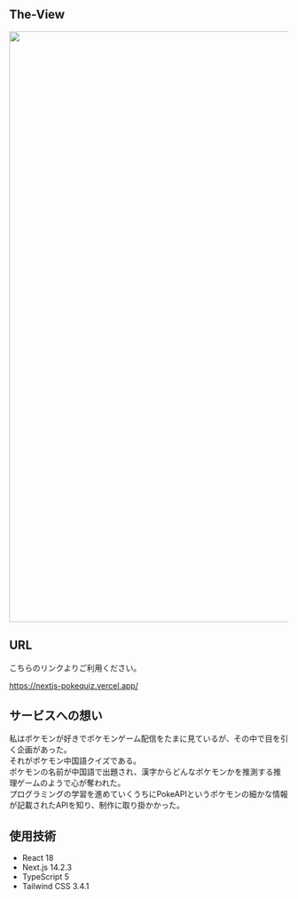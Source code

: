 ## The-View
 <img width="1064" src="https://github.com/user-attachments/assets/8b4bd2bd-1f7c-4740-985e-04fc7e62e211">

## URL
こちらのリンクよりご利用ください。<br>

https://nextjs-pokequiz.vercel.app/

## サービスへの想い
私はポケモンが好きでポケモンゲーム配信をたまに見ているが、その中で目を引く企画があった。<br>
それがポケモン中国語クイズである。<br>
ポケモンの名前が中国語で出題され、漢字からどんなポケモンかを推測する推理ゲームのようで心が奪われた。<br>
プログラミングの学習を進めていくうちにPokeAPIというポケモンの細かな情報が記載されたAPIを知り、制作に取り掛かかった。

## 使用技術
- React 18
- Next.js 14.2.3
- TypeScript 5
- Tailwind CSS 3.4.1

